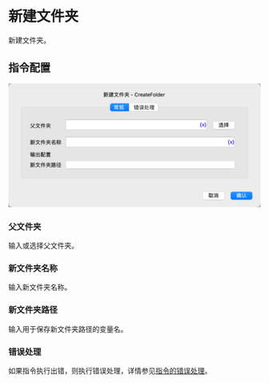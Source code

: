 # 新建文件夹

新建文件夹。

## 指令配置

![新建文件夹常规配置对话框](create_folder_general_config.png)

### 父文件夹

输入或选择父文件夹。

### 新文件夹名称

输入新文件夹名称。

### 新文件夹路径

输入用于保存新文件夹路径的变量名。

### 错误处理

如果指令执行出错，则执行错误处理，详情参见[指令的错误处理](../../manual/error_handling.md)。
